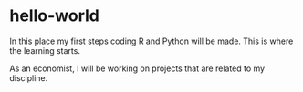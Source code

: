 # hello-world

In this place my first steps coding R and Python will be made. This is where the learning starts. 

As an economist, I will be working on projects that are related to my discipline.

